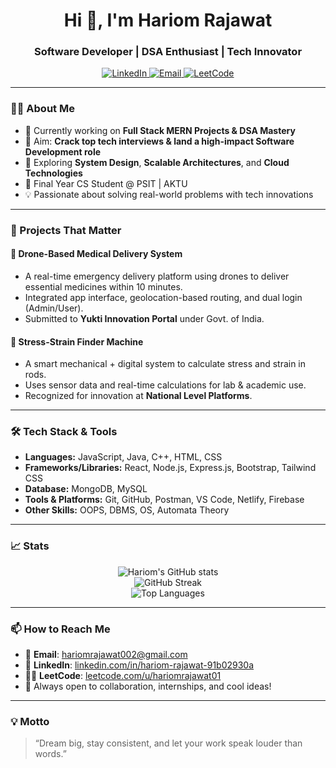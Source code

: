 <h1 align="center">Hi 👋, I'm Hariom Rajawat</h1>
<h3 align="center">Software Developer | DSA Enthusiast | Tech Innovator</h3>

<p align="center">
  <a href="https://www.linkedin.com/in/hariom-rajawat-91b02930a/">
    <img alt="LinkedIn" src="https://img.shields.io/badge/LinkedIn-blue?style=for-the-badge&logo=linkedin&logoColor=white">
  </a>
  <a href="mailto:hariomrajawat002@gmail.com">
    <img alt="Email" src="https://img.shields.io/badge/Email-grey?style=for-the-badge&logo=gmail&logoColor=white">
  </a>
  <a href="https://leetcode.com/u/hariomrajawat01/">
    <img alt="LeetCode" src="https://img.shields.io/badge/LeetCode-orange?style=for-the-badge&logo=leetcode&logoColor=white">
  </a>
</p>

---

### 👨‍💻 About Me

- 🔭 Currently working on **Full Stack MERN Projects & DSA Mastery**
- 🎯 Aim: **Crack top tech interviews & land a high-impact Software Development role**
- 🧠 Exploring **System Design**, **Scalable Architectures**, and **Cloud Technologies**
- 🚀 Final Year CS Student @ PSIT | AKTU
- 💡 Passionate about solving real-world problems with tech innovations

---

### 🧩 Projects That Matter

#### 🚁 Drone-Based Medical Delivery System
- A real-time emergency delivery platform using drones to deliver essential medicines within 10 minutes.
- Integrated app interface, geolocation-based routing, and dual login (Admin/User).
- Submitted to **Yukti Innovation Portal** under Govt. of India.

#### 🔩 Stress-Strain Finder Machine
- A smart mechanical + digital system to calculate stress and strain in rods.
- Uses sensor data and real-time calculations for lab & academic use.
- Recognized for innovation at **National Level Platforms**.

---

### 🛠️ Tech Stack & Tools

- **Languages:** JavaScript, Java, C++, HTML, CSS
- **Frameworks/Libraries:** React, Node.js, Express.js, Bootstrap, Tailwind CSS
- **Database:** MongoDB, MySQL
- **Tools & Platforms:** Git, GitHub, Postman, VS Code, Netlify, Firebase
- **Other Skills:** OOPS, DBMS, OS, Automata Theory

---

### 📈 Stats

<p align="center">
  <img src="https://github-readme-stats.vercel.app/api?username=hariomrajawat02&show_icons=true&theme=tokyonight" alt="Hariom's GitHub stats"/>
  <br/>
  <img src="https://github-readme-streak-stats.herokuapp.com/?user=hariomrajawat02&theme=tokyonight" alt="GitHub Streak"/>
  <br/>
  <img src="https://github-readme-stats.vercel.app/api/top-langs/?username=hariomrajawat02&layout=compact&theme=tokyonight" alt="Top Languages"/>
</p>

---

### 📫 How to Reach Me

- 📩 **Email**: hariomrajawat002@gmail.com  
- 🔗 **LinkedIn**: [linkedin.com/in/hariom-rajawat-91b02930a](https://www.linkedin.com/in/hariom-rajawat-91b02930a/)  
- 👨‍💻 **LeetCode**: [leetcode.com/u/hariomrajawat01](https://leetcode.com/u/hariomrajawat01)  
- 🧠 Always open to collaboration, internships, and cool ideas!

---

### 💡 Motto

> “Dream big, stay consistent, and let your work speak louder than words.”
